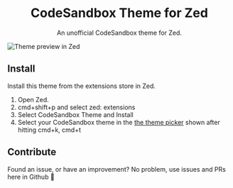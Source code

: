<div align="center">
  <h1 align="center">CodeSandbox Theme for Zed</h1>
  <p align="center">An unofficial CodeSandbox theme for Zed.</p>
</div>

<img src="./assets/preview.webp" alt="Theme preview in Zed" />

## Install

Install this theme from the extensions store in Zed.

1. Open Zed.
2. cmd+shift+p and select zed: extensions
3. Select CodeSandbox Theme and Install
4. Select your CodeSandbox theme in the [the theme picker](https://zed.dev/docs/themes) shown after hitting cmd+k, cmd+t

## Contribute
Found an issue, or have an improvement? No problem, use issues and PRs here in Github 📝
